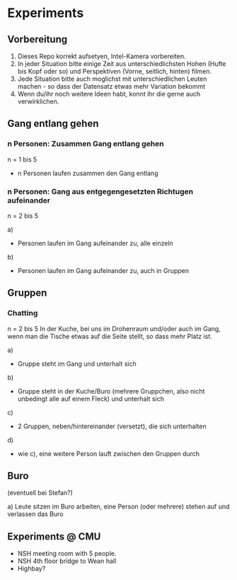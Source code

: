 # Experiments

## Vorbereitung

1. Dieses Repo korrekt aufsetyen, Intel-Kamera vorbereiten.
2. In jeder Situation bitte einige Zeit aus unterschiedlichsten Hohen (Hufte bis Kopf oder so) und Perspektiven (Vorne, seitlich, hinten) filmen.
3. Jede Situation bitte auch moglichst mit unterschiedlichen Leuten machen - so dass der Datensatz etwas mehr Variation bekommt
4. Wenn du/ihr noch weitere Ideen habt, konnt ihr die gerne auch verwirklichen.

## Gang entlang gehen

### n Personen: Zusammen Gang entlang gehen

n = 1 bis 5

- n Personen laufen zusammen den Gang entlang

### n Personen: Gang aus entgegengesetzten Richtugen aufeinander

n = 2 bis 5

a) 
- Personen laufen im Gang aufeinander zu, alle einzeln

b)
- Personen laufen im Gang aufeinander zu, auch in Gruppen

## Gruppen

### Chatting

n = 2 bis 5
In der Kuche, bei uns im Drohenraum und/oder auch im Gang, wenn man die Tische etwas auf die Seite stellt, so dass mehr Platz ist.

a)
- Gruppe steht im Gang und unterhalt sich

b) 
- Gruppe steht in der Kuche/Buro (mehrere Gruppchen, also nicht unbedingt alle auf einem Fleck) und unterhalt sich

c)
- 2 Gruppen, neben/hintereinander (versetzt), die sich unterhalten

d)
- wie c), eine weitere Person lauft zwischen den Gruppen durch


## Buro

(eventuell bei Stefan?)

a) Leute sitzen im Buro arbeiten, eine Person (oder mehrere) stehen auf und verlassen das Buro


## Experiments @ CMU

- NSH meeting room with 5 people.
- NSH 4th floor bridge to Wean hall
- Highbay?